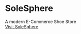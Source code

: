 # SoleSphere
A modern E-Commerce Shoe Store <br>
<a href="https://solesphere.netlify.app/" target="_blank">Visit SoleSphere</a>
